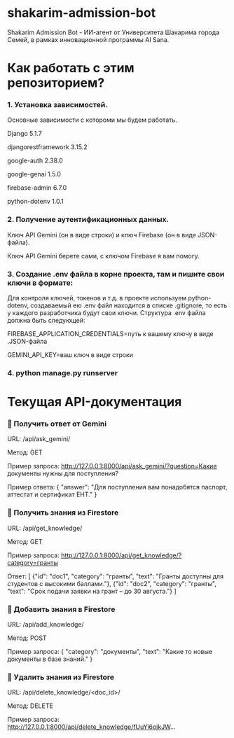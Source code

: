 # shakarim-admission-bot
Shakarim Admission Bot - ИИ-агент от Университета Шакарима города Семей, в рамках инновационной программы AI Sana.

# Как работать с этим репозиторием?
### 1. Установка зависимостей. 

Основные зависимости с котороми мы будем работать.

Django              5.1.7

djangorestframework 3.15.2

google-auth         2.38.0

google-genai        1.5.0

firebase-admin           6.7.0

python-dotenv       1.0.1

### 2. Получение аутентификационных данных. 

Ключ API Gemini (он в виде строки) и ключ Firebase (он в виде JSON-файла). 

Ключ API Gemini берете сами, с ключом Firebase я вам помогу.

### 3. Создание .env файла в корне проекта, там и пишите свои ключи в формате:

Для контроля ключей, токенов и т.д. в проекте используем python-dotenv, создаваемый ею .env файл находится в списке .gitignore, то есть у каждого разработчика будут свои ключи.
Структурa .env файла должна быть следующей:

FIREBASE_APPLICATION_CREDENTIALS=путь к вашему ключу в виде .JSON-файла 

GEMINI_API_KEY=ваш ключ в виде строки

### 4. python manage.py runserver

# Текущая API-документация

### 📌 Получить ответ от Gemini

URL: /api/ask_gemini/

Метод: GET

Пример запроса: http://127.0.0.1:8000/api/ask_gemini/?question=Какие документы нужны для поступления?

Пример ответа:
{
  "answer": "Для поступления вам понадобятся паспорт, аттестат и сертификат ЕНТ."
}

### 📌 Получить знания из Firestore

URL: /api/get_knowledge/

Метод: GET

Пример запроса: http://127.0.0.1:8000/api/get_knowledge/?category=гранты

Ответ:
[
  {"id": "doc1", "category": "гранты", "text": "Гранты доступны для студентов с высокими баллами."},
  {"id": "doc2", "category": "гранты", "text": "Срок подачи заявки на грант – до 30 августа."}
]

### 📌 Добавить знания в Firestore

URL: /api/add_knowledge/

Метод: POST

Пример запроса:
{
  "category": "документы",
  "text": "Какие то новые документы в базе знаний."
}

### 📌 Удалить знания из Firestore

URL: /api/delete_knowledge/<doc_id>/

Метод: DELETE

Пример запроса: http://127.0.0.1:8000/api/delete_knowledge/fUuYi6ojkJW...

